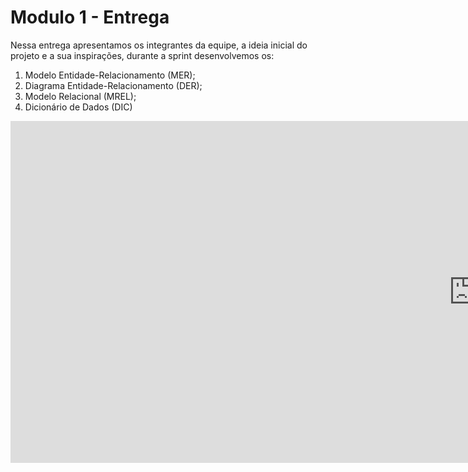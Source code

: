 # Modulo 1 - Entrega


Nessa entrega apresentamos os integrantes da equipe, a ideia inicial do projeto e a sua inspirações, durante a sprint desenvolvemos os:

1. Modelo Entidade-Relacionamento (MER);
2. Diagrama Entidade-Relacionamento (DER); 
2. Modelo Relacional (MREL);
3. Dicionário de Dados (DIC)

<iframe width="1481" height="547" src="https://www.youtube.com/embed/cox9reU_WCQ" title="Apresentacao1 BD1 Prison Break" frameborder="0" allow="accelerometer; autoplay; clipboard-write; encrypted-media; gyroscope; picture-in-picture; web-share" referrerpolicy="strict-origin-when-cross-origin" allowfullscreen></iframe>
